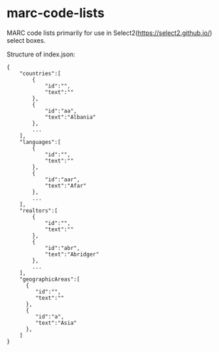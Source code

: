 # marc-code-lists

MARC code lists primarily for use in Select2(https://select2.github.io/) select boxes.

Structure of index.json:

```
{
    "countries":[
        {
            "id":"",
            "text":""
        },
        {
            "id":"aa",
            "text":"Albania"
        },
        ...
    ],
    "languages":[
        {
            "id":"",
            "text":""
        },
        {
            "id":"aar",
            "text":"Afar"
        },
        ...
    ],
    "realtors":[
        {
            "id":"",
            "text":""
        },
        {
            "id":"abr",
            "text":"Abridger"
        },
        ...
    ],
    "geographicAreas":[
      {
         "id":"",
         "text":""
      },
      {
         "id":"a",
         "text":"Asia"
      },
    ]
}
```